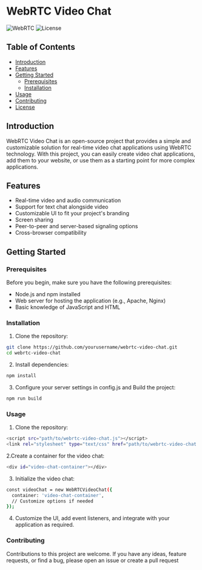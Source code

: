 # WebRTC Video Chat

![WebRTC](https://img.shields.io/badge/WebRTC-Technology-brightgreen.svg)
![License](https://img.shields.io/badge/License-MIT-blue.svg)

## Table of Contents

- [Introduction](#introduction)
- [Features](#features)
- [Getting Started](#getting-started)
  - [Prerequisites](#prerequisites)
  - [Installation](#installation)
- [Usage](#usage)
- [Contributing](#contributing)
- [License](#license)

## Introduction

WebRTC Video Chat is an open-source project that provides a simple and customizable solution for real-time video chat applications using WebRTC technology. With this project, you can easily create video chat applications, add them to your website, or use them as a starting point for more complex applications.

## Features

- Real-time video and audio communication
- Support for text chat alongside video
- Customizable UI to fit your project's branding
- Screen sharing
- Peer-to-peer and server-based signaling options
- Cross-browser compatibility

## Getting Started

### Prerequisites

Before you begin, make sure you have the following prerequisites:

- Node.js and npm installed
- Web server for hosting the application (e.g., Apache, Nginx)
- Basic knowledge of JavaScript and HTML

### Installation

1. Clone the repository:

```bash
git clone https://github.com/yourusername/webrtc-video-chat.git
cd webrtc-video-chat
```
2. Install dependencies:
```bash
npm install
```

3. Configure your server settings in config.js and Build the project:
```bash
npm run build
```

### Usage

1. Clone the repository:
```bash
<script src="path/to/webrtc-video-chat.js"></script>
<link rel="stylesheet" type="text/css" href="path/to/webrtc-video-chat.css">
```
2.Create a container for the video chat:
```bash
<div id="video-chat-container"></div>
```
3. Initialize the video chat:
```bash
const videoChat = new WebRTCVideoChat({
  container: 'video-chat-container',
  // Customize options if needed
});
```
4. Customize the UI, add event listeners, and integrate with your application as required.

### Contributing
Contributions to this project are welcome. If you have any ideas, feature requests, or find a bug, please open an issue or create a pull request
